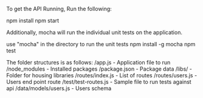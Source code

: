 To get the API Running, Run the following:

npm install
npm start


Additionally, mocha will run the individual unit tests on the application.

use "mocha" in the directory to run the unit tests
npm install -g mocha
npm test 


The folder structures is as follows:
	/app.js - Application file to run
	/node_modules - Installed packages
	/package.json - Package data
	/libs/ - Folder for housing libraries
	/routes/index.js - List of routes
	/routes/users.js - Users end point route
	/test/test-routes.js - Sample file to run tests against api
	/data/models/users.js - Users schema
